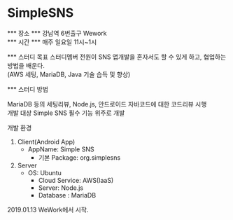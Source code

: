 # SimpleSNS

*** 장소 *** 강남역 6번출구 Wework	
*** 시간 *** 매주 일요일 11시~1시

*** 스터디 목표
스터디멤버 전원이 SNS 앱개발을 혼자서도 할 수 있게 하고, 협업하는 방법을 배운다.	
(AWS 세팅, MariaDB, Java 기술 습득 및 향상)	

*** 스터디 방법

MariaDB 등의 세팅리뷰, Node.js, 안드로이드 자바코드에 대한 코드리뷰 시행			
개발 대상	Simple SNS	필수 기능 위주로 개발
		
개발 환경
1. Client(Android App)
    - AppName: Simple SNS
		- 기본 Package: org.simplesns
2. Server
    - OS: Ubuntu
		- Cloud Service: AWS(IaaS)
		- Server: Node.js
		- Database : MariaDB 
    
2019.01.13 WeWork에서 시작.
